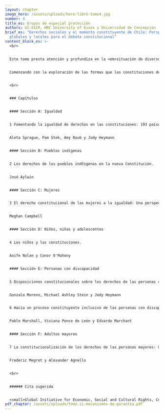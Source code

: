```yaml
---
layout: chapter
image_hero: /assets/uploads/hero-libro-tomo4.jpg
number: 4
title_es: Grupos de especial protección
authors: GI-ESCR, HRC University of Essex y Universidad de Concepción
brief_es: "Derechos sociales y el momento constituyente de Chile: Perspectivas
  globales y locales para el debate constitucional"
content_block_es: >-
  <br>


  Este tomo presta atención y profundiza en la <em>situación de diversos grupos que requieren especial protección de cara a la garantía real y sustantiva de los derechos sociales</em>, poniendo a disposición de quienes leen, una serie de elementos, argumentos y herramientas para incluir estos grupos dentro de la discusión sobre derechos sociales.


  Comenzando con la exploración de las formas que las constituciones de diferentes países utilizan para fomentar la igualdad de derechos en sus países, este tomo presenta reflexiones en torno al rol de la Constitución en la garantía de los derechos sociales de pueblos indígenas, mujeres; niños, niñas y adolescentes; personas con discapacidad y personas adultas mayores.


  <br>


  ### Capítulos


  #### Sección A: Igualdad


  1 Fomentando la igualdad de derechos en las constituciones: 193 países en perspectiva.


  Aleta Sprague, Pam Stek, Amy Raub y Jody Heymann


  #### Sección B: Pueblos indígenas


  2 Los derechos de los pueblos indñigenas en la nueva Constitución.


  José Aylwin


  #### Sección C: Mujeres


  3 El derecho constitucional de las mujeres a la igualdad: Una perspectiva comparada.


  Meghan Campbell


  #### Sección D: Niños, niñas y adolescentes


  4 Los niños y las constituciones.


  Aoife Nolan y Conor O'Mahony


  #### Sección E: Personas con discapacidad


  5 Disposiciones constitucionales sobre los derechos de las personas con discapacidad: Enfoques nacionales y contexto internacional.


  Gonzalo Moreno, Michael Ashley Stein y Jody Heymann


  6 Hacia un proceso constituyente inclusivo de las personas con discapacidad.


  Pablo Marshall, Viviana Ponce de León y Eduardo Marchant


  #### Sección F: Adultos mayores


  7 La constitucionalización de los derechos de las personas mayores: Una práctica emergente.


  Frederic Megret y Alexander Agnello


  <br>


  ###### Cita sugerida


  <small>Global Initiative for Economic, Social and Cultural Rights, Centro de Derechos Humanos de la Universidad de Essex y Universidad de Concepción (2021) Derechos sociales y el momento constituyente de Chile: Perspectivas globales y locales para el debate constitucional. Tomo IV: Grupos de especial protección. Santiago, Chile: Global Initiative for Economic, Social and Cultural Rights. DOI: 10.53110/ZOIT6415.</small>
pdf_chapter: /assets/uploads/tomo-ii-mecanismos-de-garantía.pdf
---
```

